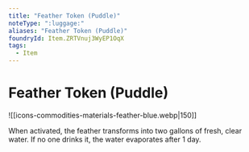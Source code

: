 ```yaml
---
title: "Feather Token (Puddle)"
noteType: ":luggage:"
aliases: "Feather Token (Puddle)"
foundryId: Item.ZRTVnuj3WyEP1OqX
tags:
  - Item
---
```


# Feather Token (Puddle)
![[icons-commodities-materials-feather-blue.webp|150]]

When activated, the feather transforms into two gallons of fresh, clear water. If no one drinks it, the water evaporates after 1 day.
